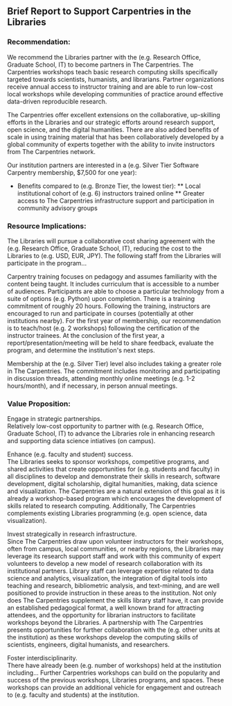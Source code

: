## Brief Report to Support Carpentries in the Libraries

### Recommendation:

We recommend the Libraries partner with the (e.g. Research Office, Graduate School, IT) to become partners in The Carpentries. 
The Carpentries workshops teach basic research computing skills specifically targeted towards scientists, humanists, and 
librarians. Partner organizations receive annual access to instructor training and are able to run low-cost local workshops 
while developing communities of practice around effective data-driven reproducible research.  

The Carpentries offer excellent extensions on the collaborative, up-skilling efforts in the Libraries and our strategic 
efforts around research support, open science, and the digital humanities.  There are also added benefits of scale in using 
training material that has been collaboratively developed by a global community of experts together with the ability to 
invite instructors from The Carpentries network.

Our institution partners are interested in a (e.g. Silver Tier Software Carpentry membership, $7,500 for one year):

* Benefits compared to (e.g. Bronze Tier, the lowest tier): 
** Local institutional cohort of (e.g. 6) instructors trained online 
** Greater access to The Carpentries infrastructure support and participation in community advisory groups

### Resource Implications:

The Libraries will pursue a collaborative cost sharing agreement with the (e.g. Research Office, Graduate School, IT), 
reducing the cost to the Libraries to (e.g. USD, EUR, JPY). The following staff from the Libraries will participate in 
the program...

Carpentry training focuses on pedagogy and assumes familiarity with the content being taught. It includes curriculum 
that is accessible to a number of audiences. Participants are able to choose a particular technology from a suite of options 
(e.g. Python) upon completion. There is a training commitment of roughly 20 hours. Following the training, instructors 
are encouraged to run and participate in courses (potentially at other institutions nearby). For the first year of membership, 
our recommendation is to teach/host (e.g. 2 workshops) following the certification of the instructor trainees. At the conclusion 
of the first year, a report/presentation/meeting will be held to share feedback, evaluate the program, and determine the 
institution's next steps.

Membership at the (e.g. Silver Tier) level also includes taking a greater role in The Carpentries. The commitment includes 
monitoring and participating in discussion threads, attending monthly online meetings (e.g. 1-2 hours/month), and if 
necessary, in person annual meetings.

### Value Proposition:

Engage in strategic partnerships.  
Relatively low-cost opportunity to partner with (e.g. Research Office, Graduate School, IT) to advance the Libraries role 
in enhancing research and supporting data science intiatives (on campus).

Enhance (e.g. faculty and student) success.  
The Libraries seeks to sponsor workshops, competitive programs, and shared activities that create opportunities for 
(e.g. students and faculty) in all disciplines to develop and demonstrate their skills in research, software development, 
digital scholarship, digital humanities, making, data science and visualization. The Carpentries are a natural extension 
of this goal as it is already a workshop-based program which encourages the development of skills related to research 
computing. Additionally, The Carpentries complements existing Libraries programming (e.g. open science, data visualization).

Invest strategically in research infrastructure.  
Since The Carpentries draw upon volunteer instructors for their workshops, often from campus, local communities, or nearby 
regions, the Libraries may leverage its research support staff and work with this community of expert volunteers to develop a 
new model of research collaboration with its institutional partners. Library staff can leverage expertise related to 
data science and analytics, visualization, the integration of digital tools into teaching and research, bibliometric analysis, 
and text-mining, and are well positioned to provide instruction in these areas to the institution. Not only does The 
Carpentries supplement the skills library staff have, it can provide an established pedagogical format, a well known brand 
for attracting attendees, and the opportunity for librarian instructors to facilitate workshops beyond the Libraries. A 
partnership with The Carpentries presents opportunities for further collaboration with the (e.g. other units at the 
institution) as these workshops develop the computing skills of scientists, engineers, digital humanists, and researchers.

Foster interdisciplinarity.  
There have already been (e.g. number of workshops) held at the institution including... Further Carpentries workshops 
can build on the popularity and success of the previous workshops, Libraries programs, and spaces. These workshops can 
provide an additional vehicle for engagement and outreach to (e.g. faculty and students) at the institution.
